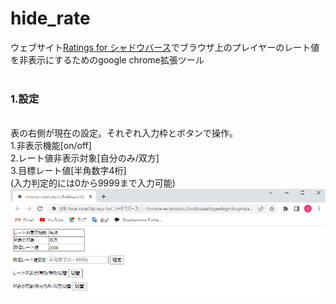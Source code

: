 # hide_rate
ウェブサイト[Ratings for シャドウバース](https://g-ratings.info/)でブラウザ上のプレイヤーのレート値を非表示にするためのgoogle chrome拡張ツール
<br>
<br>
<h3>1.設定</h3><br>
    表の右側が現在の設定。それぞれ入力枠とボタンで操作。<br>
    1.非表示機能[on/off]<br>
    2.レート値非表示対象[自分のみ/双方]<br>
    3.目標レート値[半角数字4桁]<br>
    (入力判定的には0から9999まで入力可能)
    
<br>
<img width="900" alt="オプション画面の画像" src="https://raw.githubusercontent.com/nicro296/hide_rate/main/README-image/%E3%82%AA%E3%83%97%E3%82%B7%E3%83%A7%E3%83%B3%E7%94%BB%E9%9D%A2.png">
